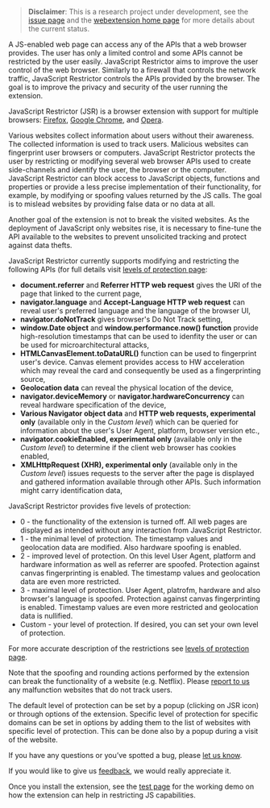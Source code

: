 > **Disclaimer**: This is a research project under development, see the [issue page](https://github.com/polcak/jsrestrictor/issues) and the [webextension home page](https://polcak.github.io/jsrestrictor/) for more details about the current status.

A JS-enabled web page can access any of the APIs that a web browser provides. The user has only a limited control and some APIs cannot be restricted by the user easily. JavaScript Restrictor aims to improve the user control of the web browser. Similarly to a firewall that controls the network traffic, JavaScript Restrictor controls the APIs provided by the browser. The goal is to improve the privacy and security of the user running the extension.

JavaScript Restrictor (JSR) is a browser extension with support for multiple browsers: [Firefox](https://addons.mozilla.org/cs/firefox/addon/javascript-restrictor/), [Google Chrome](https://chrome.google.com/webstore/detail/javascript-restrictor/ammoloihpcbognfddfjcljgembpibcmb), and [Opera](https://addons.opera.com/en/extensions/details/javascript-restrictor/).

Various websites collect information about users without their awareness. The collected information is used to track users. Malicious websites can fingerprint user browsers or computers. JavaScript Restrictor protects the user by restricting or modifying several web browser APIs used to create side-channels and identify the user, the browser or the computer. JavaScript Restrictor can block access to JavaScript objects, functions and properties or provide a less precise implementation of their functionality, for example, by modifying or spoofing values returned by the JS calls. The goal is to mislead websites by providing false data or no data at all.

Another goal of the extension is not to break the visited websites. As the deployment of JavaScript only websites rise, it is necessary to fine-tune the API available to the websites to prevent unsolicited tracking and protect against data thefts.

JavaScript Restrictor currently supports modifying and restricting the following APIs (for full details visit [levels of protection page](https://polcak.github.io/jsrestrictor/levels.html):

* **document.referrer** and **Referrer HTTP web request** gives the URI of the page that linked to the current page,
* **navigator.language** and **Accept-Language HTTP web request** can reveal user's preferred language and the language of the browser UI,
* **navigator.doNotTrack** gives browser's Do Not Track setting,
* **window.Date object** and **window.performance.now() function** provide high-resolution timestamps that can be used to idenfity the user or can be used for microarchitectural attacks,
* **HTMLCanvasElement.toDataURL()** function can be used to fingerprint user's device. Canvas element provides access to HW acceleration which may reveal the card and consequently be used as a fingerprinting source,
* **Geolocation data** can reveal the physical location of the device,
* **navigator.deviceMemory** or **navigator.hardwareConcurrency** can reveal hardware specification of the device, 
* **Various Navigator object data** and **HTTP web requests, experimental only** (available only in the _Custom level_) which can be queried for information about the user's User Agent, platform, browser version etc.,
* **navigator.cookieEnabled, experimental only** (available only in the _Custom level_) to determine if the client web browser has cookies enabled,
* **XMLHttpRequest (XHR), experimental only** (available only in the _Custom level_) issues requests to the server after the page is displayed and gathered information available through other APIs. Such information might carry identification data,

JavaScript Restrictor provides five levels of protection:

* 0 - the functionality of the extension is turned off. All web pages are displayed as intended without any interaction from JavaScript Restrictor.
* 1 - the minimal level of protection. The timestamp values and geolocation data are modified. Also hardware spoofing is enabled.
* 2 - improved level of protection. On this level User Agent, platform and hardware information as well as referrer are spoofed. Protection against canvas fingerprinting is enabled. The timestamp values and geolocation data are even more restricted.
* 3 - maximal level of protection. User Agent, platrofm, hardware and also browser's language is spoofed. Protection against canvas fingerprinting is enabled. Timestamp values are even more restricted and geolocation data is nullified.
* Custom - your level of protection. If desired, you can set your own level of protection.

For more accurate description of the restrictions see [levels of protection page](https://polcak.github.io/jsrestrictor/levels.html).

Note that the spoofing and rounding actions performed by the extension can break the functionality of a website (e.g. Netflix). Please [report to us](https://github.com/polcak/jsrestrictor/issues) any malfunction websites that do not track users.

The default level of protection can be set by a popup (clicking on JSR icon) or through options of the extension. Specific level of protection for specific domains can be set in options by adding them to the list of websites with specific level of protection. This can be done also by a popup during a visit of the website.

If you have any questions or you’ve spotted a bug, please [let us know](https://github.com/polcak/jsrestrictor/issues).

If you would like to give us [feedback](https://github.com/polcak/jsrestrictor/issues), we would really appreciate it.

Once you install the extension, see the [test page](test/test.html) for the working demo on how the
extension can help in restricting JS capabilities.

